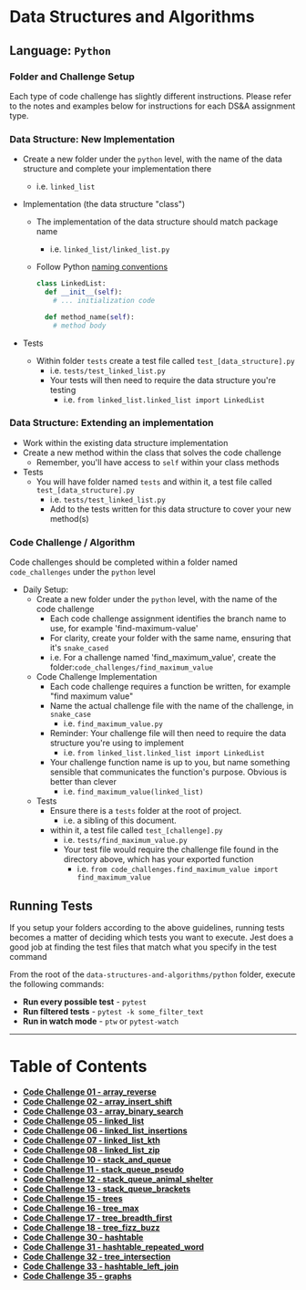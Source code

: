 # Data Structures and Algorithms

## Language: `Python`

### Folder and Challenge Setup

Each type of code challenge has slightly different instructions. Please refer to the notes and examples below for instructions for each DS&A assignment type.

### Data Structure: New Implementation

- Create a new folder under the `python` level, with the name of the data structure and complete your implementation there
  - i.e. `linked_list`
- Implementation (the data structure "class")
  - The implementation of the data structure should match package name
    - i.e. `linked_list/linked_list.py`
  - Follow Python [naming conventions](https://www.python.org/dev/peps/pep-0008/#naming-conventions)

    ```python
    class LinkedList:
      def __init__(self):
        # ... initialization code

      def method_name(self):
        # method body
    ```

- Tests
  - Within folder `tests` create a test file called `test_[data_structure].py`
    - i.e. `tests/test_linked_list.py`
    - Your tests will then need to require the data structure you're testing
      - i.e. `from linked_list.linked_list import LinkedList`

### Data Structure: Extending an implementation

- Work within the existing data structure implementation
- Create a new method within the class that solves the code challenge
  - Remember, you'll have access to `self` within your class methods
- Tests
  - You will have folder named `tests` and within it, a test file called `test_[data_structure].py`
    - i.e. `tests/test_linked_list.py`
    - Add to the tests written for this data structure to cover your new method(s)

### Code Challenge / Algorithm

Code challenges should be completed within a folder named `code_challenges` under the `python` level

- Daily Setup:
  - Create a new folder under the `python` level, with the name of the code challenge
    - Each code challenge assignment identifies the branch name to use, for example 'find-maximum-value'
    - For clarity, create your folder with the same name, ensuring that it's `snake_cased`
    - i.e. For a challenge named 'find_maximum_value', create the folder:`code_challenges/find_maximum_value`
  - Code Challenge Implementation
    - Each code challenge requires a function be written, for example "find maximum value"
    - Name the actual challenge file with the name of the challenge, in `snake_case`
      - i.e. `find_maximum_value.py`
    - Reminder: Your challenge file will then need to require the data structure you're using to implement
      - i.e. `from linked_list.linked_list import LinkedList`
    - Your challenge function name is up to you, but name something sensible that communicates the function's purpose. Obvious is better than clever
      - i.e. `find_maximum_value(linked_list)`
  - Tests
    - Ensure there is a `tests` folder at the root of project.
      - i.e. a sibling of this document.
    - within it, a test file called `test_[challenge].py`
      - i.e. `tests/find_maximum_value.py`
      - Your test file would require the challenge file found in the directory above, which has your exported function
        - i.e. `from code_challenges.find_maximum_value import find_maximum_value`

## Running Tests

If you setup your folders according to the above guidelines, running tests becomes a matter of deciding which tests you want to execute.  Jest does a good job at finding the test files that match what you specify in the test command

From the root of the `data-structures-and-algorithms/python` folder, execute the following commands:

- **Run every possible test** - `pytest`
- **Run filtered tests** - `pytest -k some_filter_text`
- **Run in watch mode** - `ptw` or `pytest-watch`

___

# Table of Contents

* [**Code Challenge 01 - array_reverse**](code_challenges/array_reverse/README.md)
* [**Code Challenge 02 - array_insert_shift**](code_challenges/array_insert_shift/README.md)
* [**Code Challenge 03 - array_binary_search**](code_challenges/array_binary_search/README.md)
* [**Code Challenge 05 - linked_list**](docs/linked_list/README.md)
* [**Code Challenge 06 - linked_list_insertions**](code_challenges/linked_list_insertions/README.md)
* [**Code Challenge 07 - linked_list_kth**](code_challenges/linked_list_kth/README.md)
* [**Code Challenge 08 - linked_list_zip**](code_challenges/linked_list_zip/README.md)
* [**Code Challenge 10 - stack_and_queue**](docs/stack_and_queue/README.md)
* [**Code Challenge 11 - stack_queue_pseudo**](docs/stack_queue_pseudo/README.md)
* [**Code Challenge 12 - stack_queue_animal_shelter**](docs/stack_queue_animal_shelter/README.md)
* [**Code Challenge 13 - stack_queue_brackets**](docs/stack_queue_brackets/README.md)
* [**Code Challenge 15 - trees**](docs/trees/README.md)
* [**Code Challenge 16 - tree_max**](docs/trees/README.md)
* [**Code Challenge 17 - tree_breadth_first**](docs/tree_breadth_first/README.md)
* [**Code Challenge 18 - tree_fizz_buzz**](docs/tree_fizz_buzz/README.md)
* [**Code Challenge 30 - hashtable**](docs/hashtable/README.md)
* [**Code Challenge 31 - hashtable_repeated_word**](docs/hashtable_repeated_word/README.md)
* [**Code Challenge 32 - tree_intersection**](docs/tree_intersection/README.md)
* [**Code Challenge 33 - hashtable_left_join**](docs/hashtable_left_join/README.md)
* [**Code Challenge 35 - graphs**](docs/graph/README.md)
